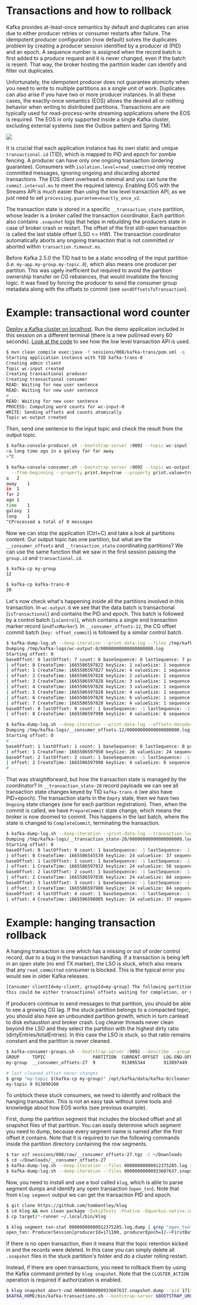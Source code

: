 # Transactions and how to rollback

Kafka provides at-least-once semantics by default and duplicates can arise due to either producer retries or consumer restarts after failure.
The idempotent producer configuration (now default) solves the duplicates problem by creating a producer session identified by a producer id (PID) and an epoch.
A sequence number is assigned when the record batch is first added to a produce request and it is never changed, even if the batch is resent.
That way, the broker hosting the partition leader can identify and filter out duplicates.

Unfortunately, the idempotent producer does not guarantee atomicity when you need to write to multiple partitions as a single unit of work.
Duplicates can also arise if you have two or more producer instances.
In all these cases, the exactly-once semantics (EOS) allows the desired all or nothing behavior when writing to distributed partitions.
Transactions are are typically used for read-process-write streaming applications where the EOS is required.
The EOS in only supported inside a single Kafka cluster, excluding external systems (see the Outbox pattern and Spring TM).

![](images/trans.png)

It is crucial that each application instance has its own static and unique `transactional.id` (TID), which is mapped to PID and epoch for zombie fencing.
A producer can have only one ongoing transaction (ordering guarantee).
Consumers with `isolation.level=read_committed` only receive committed messages, ignoring ongoing and discarding aborted transactions.
The EOS client overhead is minimal and you can tune the `commit.interval.ms` to meet the required latency.
Enabling EOS with the Streams API is much easier than using the low level transaction API, as we just need to set `processing.guarantee=exactly_once_v2`.

The transaction state is stored in a specific `__transaction_state` partition, whose leader is a broker called the transaction coordinator. 
Each partition also contains `.snapshot` logs that helps in rebuilding the producers state in case of broker crash or restart.
The offset of the first still-open transaction is called the last stable offset (LSO <= HW).
The transaction coordinator automatically aborts any ongoing transaction that is not committed or aborted within `transaction.timeout.ms`.

Before Kafka 2.5.0 the TID had to be a static encoding of the input partition (i.e. `my-app.my-group.my-topic.0`), which also means one producer per partiton.
This was ugely inefficient but required to avoid the partition ownership transfer on CG rebalances, that would invalidate the fencing logic.
It was fixed by forcing the producer to send the consumer group metadata along with the offsets to commit (see `sendOffsetsToTransaction`).

# Example: transactional word counter

[Deploy a Kafka cluster on localhost](/sessions/001).
Run the demo application included in this session on a different terminal (there is a new poll/read every 60 seconds).
[Look at the code](/sessions/008/kafka-trans) to see how the low level transaction API is used.

```sh
$ mvn clean compile exec:java -f sessions/008/kafka-trans/pom.xml -q
Starting application instance with TID kafka-trans-0
Creating admin client
Topic wc-input created
Creating transactional producer
Creating transactional consumer
READ: Waiting for new user sentence
READ: Waiting for new user sentence
# ...
READ: Waiting for new user sentence
PROCESS: Computing word counts for wc-input-0
WRITE: Sending offsets and counts atomically
Topic wc-output created
```

Then, send one sentence to the input topic and check the result from the output topic.

```sh
$ kafka-console-producer.sh --bootstrap-server :9092 --topic wc-input
>a long time ago in a galaxy far far away
>^C

$ kafka-console-consumer.sh --bootstrap-server :9092 --topic wc-output \
  --from-beginning --property print.key=true --property print.value=true
a	2
away	1
in	1
far	2
ago	1
time	1
galaxy	1
long	1
^CProcessed a total of 8 messages
```

Now we can stop the application (Ctrl+C) and take a look at partitions content.
Our output topic has one partition, but what are the `__consumer_offsets` and `__transaction_state` coordinating partitions?
We can use the same function that we saw in the first session passing the `group.id` and `transactional.id`.

```sh
$ kafka-cp my-group
12

$ kafka-cp kafka-trans-0
20
```

Let's now check what's happening inside all the partitions involved in this transaction.
In `wc-output-0` we see that the data batch is transactional (`isTransactional`) and contains the PID and epoch.
This batch is followed by a control batch (`isControl`), which contains a single end transaction marker record (`endTxnMarker`).
In `__consumer_offsets-12`, the CG offset commit batch (`key: offset_commit`) is followed by a similar control batch.

```sh
$ kafka-dump-log.sh --deep-iteration --print-data-log --files /tmp/kafka-logs/wc-output-0/00000000000000000000.log
Dumping /tmp/kafka-logs/wc-output-0/00000000000000000000.log
Starting offset: 0
baseOffset: 0 lastOffset: 7 count: 8 baseSequence: 0 lastSequence: 7 producerId: 0 producerEpoch: 0 partitionLeaderEpoch: 0 isTransactional: true isControl: false deleteHorizonMs: OptionalLong.empty position: 0 CreateTime: 1665506597828 size: 152 magic: 2 compresscodec: none crc: 3801140420 isvalid: true
| offset: 0 CreateTime: 1665506597822 keySize: 1 valueSize: 1 sequence: 0 headerKeys: [] key: a payload: 2
| offset: 1 CreateTime: 1665506597827 keySize: 4 valueSize: 1 sequence: 1 headerKeys: [] key: away payload: 1
| offset: 2 CreateTime: 1665506597828 keySize: 2 valueSize: 1 sequence: 2 headerKeys: [] key: in payload: 1
| offset: 3 CreateTime: 1665506597828 keySize: 3 valueSize: 1 sequence: 3 headerKeys: [] key: far payload: 2
| offset: 4 CreateTime: 1665506597828 keySize: 3 valueSize: 1 sequence: 4 headerKeys: [] key: ago payload: 1
| offset: 5 CreateTime: 1665506597828 keySize: 4 valueSize: 1 sequence: 5 headerKeys: [] key: time payload: 1
| offset: 6 CreateTime: 1665506597828 keySize: 6 valueSize: 1 sequence: 6 headerKeys: [] key: galaxy payload: 1
| offset: 7 CreateTime: 1665506597828 keySize: 4 valueSize: 1 sequence: 7 headerKeys: [] key: long payload: 1
baseOffset: 8 lastOffset: 8 count: 1 baseSequence: -1 lastSequence: -1 producerId: 0 producerEpoch: 0 partitionLeaderEpoch: 0 isTransactional: true isControl: true deleteHorizonMs: OptionalLong.empty position: 152 CreateTime: 1665506597998 size: 78 magic: 2 compresscodec: none crc: 3355926470 isvalid: true
| offset: 8 CreateTime: 1665506597998 keySize: 4 valueSize: 6 sequence: -1 headerKeys: [] endTxnMarker: COMMIT coordinatorEpoch: 0

$ kafka-dump-log.sh --deep-iteration --print-data-log --offsets-decoder --files /tmp/kafka-logs/__consumer_offsets-12/00000000000000000000.log
Dumping /tmp/kafka-logs/__consumer_offsets-12/00000000000000000000.log
Starting offset: 0
# ...
baseOffset: 1 lastOffset: 1 count: 1 baseSequence: 0 lastSequence: 0 producerId: 0 producerEpoch: 0 partitionLeaderEpoch: 0 isTransactional: true isControl: false deleteHorizonMs: OptionalLong.empty position: 339 CreateTime: 1665506597950 size: 118 magic: 2 compresscodec: none crc: 4199759988 isvalid: true
| offset: 1 CreateTime: 1665506597950 keySize: 26 valueSize: 24 sequence: 0 headerKeys: [] key: offset_commit::group=my-group,partition=wc-input-0 payload: offset=1
baseOffset: 2 lastOffset: 2 count: 1 baseSequence: -1 lastSequence: -1 producerId: 0 producerEpoch: 0 partitionLeaderEpoch: 0 isTransactional: true isControl: true deleteHorizonMs: OptionalLong.empty position: 457 CreateTime: 1665506597998 size: 78 magic: 2 compresscodec: none crc: 3355926470 isvalid: true
| offset: 2 CreateTime: 1665506597998 keySize: 4 valueSize: 6 sequence: -1 headerKeys: [] endTxnMarker: COMMIT coordinatorEpoch: 0
# ...
```

That was straightforward, but how the transaction state is managed by the coordinator? 
In `__transaction_state-20` record payloads we can see all transaction state changes keyed by TID `kafka-trans-0` (we also have PID+epoch).
The transaction starts in the `Empty` state, then we have two `Ongoing` state changes (one for each partition registration).
Then, when the commit is called, we have `PrepareCommit` state change, which means the broker is now doomed to commit.
This happens in the last batch, where the state is changed to `CompleteCommit`, terminating  the transaction.

```sh
$ kafka-dump-log.sh --deep-iteration --print-data-log --transaction-log-decoder --files /tmp/kafka-logs/__transaction_state-20/00000000000000000000.log
Dumping /tmp/kafka-logs/__transaction_state-20/00000000000000000000.log
Starting offset: 0
baseOffset: 0 lastOffset: 0 count: 1 baseSequence: -1 lastSequence: -1 producerId: -1 producerEpoch: -1 partitionLeaderEpoch: 0 isTransactional: false isControl: false deleteHorizonMs: OptionalLong.empty position: 0 CreateTime: 1665506545539 size: 130 magic: 2 compresscodec: none crc: 682337358 isvalid: true
| offset: 0 CreateTime: 1665506545539 keySize: 24 valueSize: 37 sequence: -1 headerKeys: [] key: transaction_metadata::transactionalId=kafka-trans-0 payload: producerId:0,producerEpoch:0,state=Empty,partitions=[],txnLastUpdateTimestamp=1665506545533,txnTimeoutMs=60000
baseOffset: 1 lastOffset: 1 count: 1 baseSequence: -1 lastSequence: -1 producerId: -1 producerEpoch: -1 partitionLeaderEpoch: 0 isTransactional: false isControl: false deleteHorizonMs: OptionalLong.empty position: 130 CreateTime: 1665506597832 size: 149 magic: 2 compresscodec: none crc: 3989189852 isvalid: true
| offset: 1 CreateTime: 1665506597832 keySize: 24 valueSize: 56 sequence: -1 headerKeys: [] key: transaction_metadata::transactionalId=kafka-trans-0 payload: producerId:0,producerEpoch:0,state=Ongoing,partitions=[wc-output-0],txnLastUpdateTimestamp=1665506597831,txnTimeoutMs=60000
baseOffset: 2 lastOffset: 2 count: 1 baseSequence: -1 lastSequence: -1 producerId: -1 producerEpoch: -1 partitionLeaderEpoch: 0 isTransactional: false isControl: false deleteHorizonMs: OptionalLong.empty position: 279 CreateTime: 1665506597836 size: 178 magic: 2 compresscodec: none crc: 4121781109 isvalid: true
| offset: 2 CreateTime: 1665506597836 keySize: 24 valueSize: 84 sequence: -1 headerKeys: [] key: transaction_metadata::transactionalId=kafka-trans-0 payload: producerId:0,producerEpoch:0,state=Ongoing,partitions=[__consumer_offsets-12,wc-output-0],txnLastUpdateTimestamp=1665506597836,txnTimeoutMs=60000
baseOffset: 3 lastOffset: 3 count: 1 baseSequence: -1 lastSequence: -1 producerId: -1 producerEpoch: -1 partitionLeaderEpoch: 0 isTransactional: false isControl: false deleteHorizonMs: OptionalLong.empty position: 457 CreateTime: 1665506597988 size: 178 magic: 2 compresscodec: none crc: 1820961623 isvalid: true
| offset: 3 CreateTime: 1665506597988 keySize: 24 valueSize: 84 sequence: -1 headerKeys: [] key: transaction_metadata::transactionalId=kafka-trans-0 payload: producerId:0,producerEpoch:0,state=PrepareCommit,partitions=[__consumer_offsets-12,wc-output-0],txnLastUpdateTimestamp=1665506597987,txnTimeoutMs=60000
baseOffset: 4 lastOffset: 4 count: 1 baseSequence: -1 lastSequence: -1 producerId: -1 producerEpoch: -1 partitionLeaderEpoch: 0 isTransactional: false isControl: false deleteHorizonMs: OptionalLong.empty position: 635 CreateTime: 1665506598005 size: 130 magic: 2 compresscodec: none crc: 4065405397 isvalid: true
| offset: 4 CreateTime: 1665506598005 keySize: 24 valueSize: 37 sequence: -1 headerKeys: [] key: transaction_metadata::transactionalId=kafka-trans-0 payload: producerId:0,producerEpoch:0,state=CompleteCommit,partitions=[],txnLastUpdateTimestamp=1665506597989,txnTimeoutMs=60000
```

# Example: hanging transaction rollback

A hanging transaction is one which has a missing or out of order control record, due to a bug in the transaction handling.
If a transaction is being left in an open state (no end TX marker), the LSO is stuck, which also means that any `read_committed` consumer is blocked.
This is the typical error you would see in older Kafka releases.

```sh
[Consumer clientId=my-client, groupId=my-group] The following partitions still have unstable offsets which are not cleared on the broker side: [my-topic-9], 
this could be either transactional offsets waiting for completion, or normal offsets waiting for replication after appending to local log
```

If producers continue to send messages to that partition, you should be able to see a growing CG lag.
If the stuck partition belongs to a compacted topic, you should also have an unbounded partition growth, which in turn canlead to disk exhaustion and broker crash.
Log cleaner threads never clean beyond the LSO and they select the partition with the highest dirty ratio (dirtyEntries/totalEntries).
In this case the LSO is stuck, so that ratio remains constant and the partition is never cleaned.

```sh
$ kafka-consumer-groups.sh --bootstrap-server :9092 --describe --group my-group
GROUP     TOPIC                  PARTITION  CURRENT-OFFSET  LOG-END-OFFSET  LAG   CONSUMER-ID  HOST           CLIENT-ID
my-group  __consumer_offsets-27  9          913095344       913097449       2115  my-client-0  /10.60.172.97  my-client

# last cleaned offset never changes
$ grep "my-topic $(kafka-cp my-group)" /opt/kafka/data/kafka-0/cleaner-offset-checkpoint
my-topic 9 913090100
```

To unblock these stuck consumers, we need to identify and rollback the hanging transaction.
This is not an easy task without some tools and knowledge about how EOS works (see previous example).

First, dump the partition segment that includes the blocked offset and all snapshot files of that partition.
You can easily determine which segment you need to dump, because every segment name is named after the first offset it contains.
Note that it is required to run the following commands inside the partition directory containing the row segments.

```sh
$ tar xzf sessions/008/raw/__consumer_offsets-27.tgz -C ~/Downloads
$ cd ~/Downloads/__consumer_offsets-27
$ kafka-dump-log.sh --deep-iteration --files 00000000000912375285.log > 00000000000912375285.log.dump
$ kafka-dump-log.sh --deep-iteration --files 00000000000933607637.snapshot > 00000000000933607637.snapshot.dump
```

Now, you need to install and use a tool called `klog`, which is able to parse segment dumps and identify any open transaction (`open_txn`).
Note that from `klog segment` output we can get the transaction PID and epoch.

```sh
$ git clone https://github.com/tombentley/klog
$ cd klog && mvn clean package -DskipTests -Pnative -Dquarkus.native.container-build=true -q
$ cp target/*-runner ~/.local/bin/klog

$ klog segment txn-stat 00000000000912375285.log.dump | grep "open_txn" | head -n1
open_txn: ProducerSession[producerId=171100, producerEpoch=1]->FirstBatchInTxn[firstBatchInTxn=Batch(baseOffset=913095344, lastOffset=913095344, count=1, baseSequence=0, lastSequence=0, producerId=171100, producerEpoch=1, partitionLeaderEpoch=38, isTransactional=true, isControl=false, position=76752106, createTime=2022-06-06T03:16:47.124Z, size=128, magic=2, compressCodec='none', crc=-2141709867, isValid=true), numDataBatches=1]
```

If there is no open transaction, then it means that the topic retention kicked in and the records were deleted.
In this case you can simply delete all `.snapshot` files in the stuck partition's folder and do a cluster rolling restart.

Instead, if there are open transactions, you need to rollback them by using the Kafka command printed by `klog snapshot`.
Note that the `CLUSTER_ACTION` operation is required if authorization is enabled.

```sh
$ klog snapshot abort-cmd 00000000000933607637.snapshot.dump --pid 171100 --producer-epoch 1
$KAFKA_HOME/bin/kafka-transactions.sh --bootstrap-server $BOOTSTRAP_URL abort --topic $TOPIC_NAME --partition $PART_NUM --producer-id 171100 --producer-epoch 1 --coordinator-epoch 34
```
